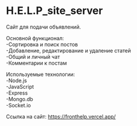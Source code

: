 # H.E.L.P_site_server
Сайт для подачи объявлений. 

Основной функционал:                             
-Сортировка и поиск постов                          
-Добавление, редактирование и удаление статей                            
-Общий и личный чат            
-Комментарии к постам                  


Используемые технологии:                   
-Node.js                  
-JavaScript              
-Express                                   
-Mongo.db                     
-Socket.io                                              

Ссылка на сайт: https://fronthelp.vercel.app/
